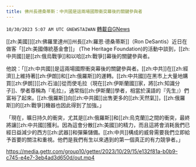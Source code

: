 ```yaml
---
title: 佛州長德桑蒂斯：中共國是這兩場國際衝突幕後的關鍵參與者
---
```

`10/30/2023 5:07 AM UTC GNEWSTAIWAN` [轉載自GNews](https://gnews.org/articles/1897730)



[[zh:美國]][[zh:佛羅里達州]]州長[[zh:羅恩·德桑蒂斯]]（Ron DeSantis）近日在做客「[[zh:美國傳統基金會]]」 (The Heritage Foundation)的活動中談到，[[zh:中共國]]是[[zh:俄烏戰爭]]和以哈[[zh:戰爭]]幕後的關鍵參與者。  

他說：「[[zh:中共國]]是這兩場國際衝突幕後的關鍵參與者。[[zh:中共]]在[[zh:經濟]]上維持著[[zh:伊朗]]和[[zh:俄羅斯]]的運轉。[[zh:中共國]]在黑市上大量地購買[[zh:伊朗]][[zh:石油]]從而使毛拉（現在[[zh:伊斯蘭國]]家，將[[zh:知識分子]]、學者尊稱為『毛拉』，通常指[[zh:伊斯蘭]]學者，相當於漢語的『先生』）們富裕了起來。[[zh:俄羅斯]]向[[zh:中共國]]出售更多的[[zh:天然氣]]，[[zh:俄羅斯]]的[[zh:戰爭]]機器也因此得到了加強。」

  

「現在，曠日持久的衝突，尤其是[[zh:俄羅斯]]和[[zh:烏克蘭]]之間的衝突，最終將讓[[zh:中共國]]獲利。因為這會分散[[zh:美國]]的精力，而且這將會消耗我們已經日益減少的西方[[zh:武器]]和彈藥儲備。[[zh:中共]]構成的威脅需要我們立即給予首要的關注和重視。他們是我們有生以來遇到的第一個真正的有力競爭者。」


https://media.gettr.com/group10/getter/2023/10/29/15/e132f81a-b0b9-c745-e4e7-3eb4ad3d650d/out.mp4



